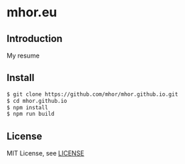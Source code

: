 # mhor.eu

## Introduction

My resume

## Install

```bash
$ git clone https://github.com/mhor/mhor.github.io.git
$ cd mhor.github.io
$ npm install
$ npm run build
```

## License

MIT License, see [LICENSE](LICENSE)
